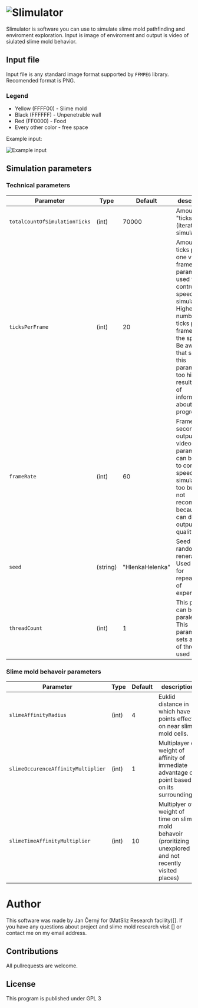 # ![Slimulator](https://github.com/yagarea/Slimulator/blob/master/media/logo.gif?raw=true)

Slimulator is software you can use to simulate slime mold pathfinding and enviroment exploration.
Input is image of enviroment and output is video of siulated slime mold behavior. 


## Input file
Input file is any standard image format supported by `FFMPEG` library. Recomended format is PNG.

### Legend
- Yellow (FFFF00) - Slime mold
- Black (FFFFFF) - Unpenetrable wall
- Red (FF0000) - Food 
- Every other color - free space

Example input:

![Example input](https://raw.githubusercontent.com/yagarea/Slimulator/master/testInputs/maze500-food2.png?raw=true)

## Simulation parameters

### Technical parameters

| Parameter         			| Type 	| Default | description |
--------------------------------|-------|---------|-----------------
| `totalCountOfSimulationTicks` | (int) | 70000 | Amount "ticks" (iterations of simulations) |
| `ticksPerFrame`				| (int) | 20 | Amount of ticks per one video frame. This paramater is used to control speed of simulation. Higher the number of ticks per frame higher the speed. Be aware that setting this parameter too high can result in loss of information about progress. |
| `frameRate`					| (int) | 60 |Frames per second in output video. This parameter can be used to control speed of simulation too but it is not recomended because it can damage output video quality. |
| `seed`						| (string) | "HlenkaHelenka" | Seed for random renerator. Used mainly for repeatability of experiments. |
| `threadCount`					| (int) | 1 | This proram can be paralelized. This parameter sets amount of threads used in |

### Slime mold behavoir parameters

| Parameter         | Type | Default |  description |
--------------------|------|---------|---------------
| `slimeAffinityRadius` 		| (int) | 4 | Euklid distance in which have points effect on near slime mold cells. |
| `slimeOccurenceAffinityMultiplier` | (int) | 1 | Multiplayer of weight of affinity of immediate advantage of point based on its surroundings.
| `slimeTimeAffinityMultiplier` | (int) | 10 | Multiplyer of weight of time on slime mold behavoir (proritizing unexplored and not recently visited places) | 

# Author
This software was made by Jan Černý for (MatSliz Research facility)[]. If you have any questions about project and slime mold research visit [] or contact me on my email address.

## Contributions
All pullrequests are welcome.

## License
This program is published under GPL 3
